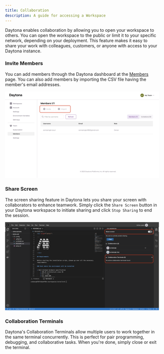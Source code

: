 ```yaml
---
title: Collaboration
description: A guide for accessing a Workspace
---
```


Daytona enables collaboration by allowing you to open your workspace to others. You can open the workspace to the public or limit it to your specific network, depending on your deployment. This feature makes it easy to share your work with colleagues, customers, or anyone with access to your Daytona instance.

### Invite Members

You can add members through the Daytona dashboard at the [Members](https://daytona.work/team/members) page. You can also add members by importing the CSV file having the member's email addresses.

![Daytona Member Invite](./src/assets/member.png)

### Share Screen

The screen sharing feature in Daytona lets you share your screen with collaborators to enhance teamwork. Simply click the `Share Screen` button in your Daytona workspace to initiate sharing and click `Stop Sharing` to end the session.

![Daytona Share Terminal](./src/assets/share.png)


### Collaboration Terminals

Daytona's Collaboration Terminals allow multiple users to work together in the same terminal concurrently. This is perfect for pair programming, debugging, and collaborative tasks. When you're done, simply close or exit the terminal.